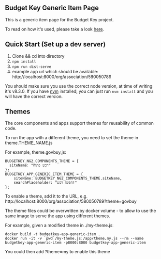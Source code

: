 ## Budget Key Generic Item Page

This is a generic item page for the Budget Key project.

To read on how it's used, please take a look [here](https://github.com/OpenBudget/BudgetKey/blob/master/documentation/FrontEndDevelopment.md).

## Quick Start (Set up a dev server)
1. Clone && cd into directory
2. `npm install`
3. `npm run dist-serve`
4. example app url which should be available: http://localhost:8000/org/association/580050789

You should make sure you use the correct node version, at time of writing it's v8.3.0. If you have [nvm](https://github.com/creationix/nvm/blob/master/README.md#installation) installed, 
you can just run `nvm install` and you will have the correct version.

## Themes

The core components and apps support themes for reusability of common code.

To run the app with a different theme, you need to set the theme in theme.THEME_NAME.js

For example, theme.govbuy.js:

```
BUDGETKEY_NG2_COMPONENTS_THEME = {
  siteName: "רכש פתוח"
};
BUDGETKEY_APP_GENERIC_ITEM_THEME = {
    siteName: BUDGETKEY_NG2_COMPONENTS_THEME.siteName,
    searchPlaceholder: "חפשו רכש!"
};
```

To enable a theme, add it to the URL, e.g. http://localhost:8000/org/association/580050789?theme=govbuy

The theme files could be overwritten by docker volume - to allow to use the same image to serve the app using different themes.

For example, given a modified theme in ./my-theme.js:

```
docker build -t budgetkey-app-generic-item .
docker run -it -v `pwd`/my-theme.js:/app/theme.my.js --rm --name budgetkey-app-generic-item -p8000:8000 budgetkey-app-generic-item
```

You could then add ?theme=my to enable this theme
